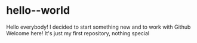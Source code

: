 # hello--world
Hello everybody! I decided to start something new and to work with Github
Welcome here! It's just my first repository, nothing special
